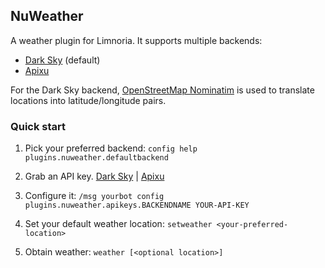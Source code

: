 ## NuWeather

A weather plugin for Limnoria. It supports multiple backends:

- [Dark Sky](https://darksky.net) (default)
- [Apixu](https://www.apixu.com/)

For the Dark Sky backend, [OpenStreetMap Nominatim](https://nominatim.openstreetmap.org/) is used to translate locations into latitude/longitude pairs.

### Quick start

1) Pick your preferred backend: `config help plugins.nuweather.defaultbackend`

2) Grab an API key. [Dark Sky](https://darksky.net/dev) | [Apixu](https://www.apixu.com/)

3) Configure it: `/msg yourbot config plugins.nuweather.apikeys.BACKENDNAME YOUR-API-KEY`

5) Set your default weather location: `setweather <your-preferred-location>`

6) Obtain weather: `weather [<optional location>]`
